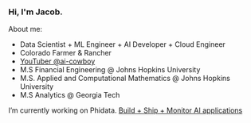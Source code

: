 ### Hi, I'm Jacob.

About me:
  - Data Scientist + ML Engineer + AI Developer + Cloud Engineer 
  - Colorado Farmer & Rancher 
  - [YouTuber @ai-cowboy ](https://www.youtube.com/@ai-cowboy)
  - M.S Financial Engineering @ Johns Hopkins University
  - M.S. Applied and Computational Mathematics @ Johns Hopkins University
  - M.S Analytics @ Georgia Tech 

I’m currently working on Phidata. [Build + Ship + Monitor AI applications](https://github.com/phidatahq/phidata)


<!--
**jacobweiss2305/jacobweiss2305** is a ✨ _special_ ✨ repository because its `README.md` (this file) appears on your GitHub profile.

Here are some ideas to get you started:

- 
- 🌱 I’m currently learning ...
- 👯 I’m looking to collaborate on ...
- 🤔 I’m looking for help with ...
- 💬 Ask me about ...
- 📫 How to reach me: ...
- 😄 Pronouns: ...
- ⚡ Fun fact: ...
-->

